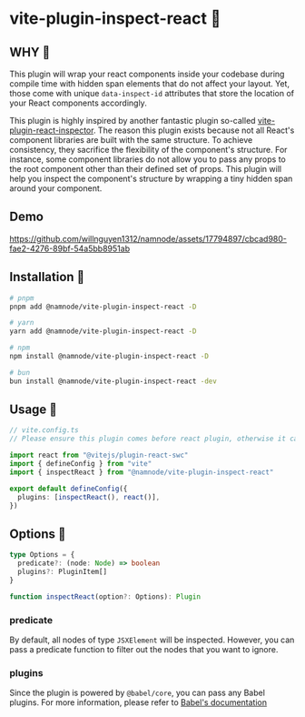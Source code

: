 # vite-plugin-inspect-react 💞

## WHY 🙈

This plugin will wrap your react components inside your codebase during compile time with hidden span elements that do
not affect your layout. Yet, those come with unique `data-inspect-id` attributes that store the location of your React
components accordingly.

This plugin is highly inspired by another fantastic plugin so-called
[vite-plugin-react-inspector](https://github.com/sudongyuer/vite-plugin-react-inspector). The reason this plugin exists
because not all React's component libraries are built with the same structure. To achieve consistency, they sacrifice
the flexibility of the component's structure. For instance, some component libraries do not allow you to pass any props
to the root component other than their defined set of props. This plugin will help you inspect the component's structure
by wrapping a tiny hidden span around your component.

## Demo

https://github.com/willnguyen1312/namnode/assets/17794897/cbcad980-fae2-4276-89bf-54a5bb8951ab



## Installation 🚀

```bash
# pnpm
pnpm add @namnode/vite-plugin-inspect-react -D

# yarn
yarn add @namnode/vite-plugin-inspect-react -D

# npm
npm install @namnode/vite-plugin-inspect-react -D

# bun
bun install @namnode/vite-plugin-inspect-react -dev
```

## Usage 🎉

```ts
// vite.config.ts
// Please ensure this plugin comes before react plugin, otherwise it can't detect your react component inside your source code.

import react from "@vitejs/plugin-react-swc"
import { defineConfig } from "vite"
import { inspectReact } from "@namnode/vite-plugin-inspect-react"

export default defineConfig({
  plugins: [inspectReact(), react()],
})
```

## Options 🎨

```ts
type Options = {
  predicate?: (node: Node) => boolean
  plugins?: PluginItem[]
}

function inspectReact(option?: Options): Plugin
```

### predicate

By default, all nodes of type `JSXElement` will be inspected. However, you can pass a predicate function to filter out
the nodes that you want to ignore.

### plugins

Since the plugin is powered by `@babel/core`, you can pass any Babel plugins. For more information, please refer to
[Babel's documentation](https://babeljs.io/docs/en/plugins)
